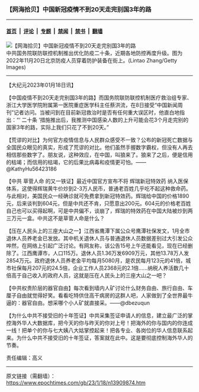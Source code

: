 ### 【网海拾贝】中国新冠疫情不到20天走完别国3年的路

---

#### [首页](../../../..?n13909874) &nbsp;|&nbsp; [评论](../../../../../epoch-comment?n13909874) &nbsp;|&nbsp; [专题](../../../../../epoch-special?n13909874) &nbsp;|&nbsp; [禁闻](../../../../../epoch-news?n13909874) &nbsp;|&nbsp; [禁书](../../../../../books?n13909874) &nbsp;|&nbsp; [翻墙](https://github.com/gfw-breaker/nogfw/blob/master/README.md?n13909874)


<div><img alt="【网海拾贝】中国新冠疫情不到20天走完别国3年的路" class="attachment-djy_600_400 size-djy_600_400 wp-post-image" src="https://i.epochtimes.com/assets/uploads/2022/11/id13872097-GettyImages-1443133681-600x400.jpeg"/>
<div class="caption">
 中共国务院联防联控机制推出优化防疫二十条，近期各地防控再度升级。图为2022年11月20日北京防疫人员穿着防护装备在街上。(Lintao Zhang/Getty Images)
</div></div><hr/><div class="post_content" id="artbody" itemprop="articleBody">
 <!-- article content begin -->
 <p>
  【大纪元2023年01月18日讯】
 </p>
 <p>
  【中国疫情不到20天走完别国3年的路】而国务院联防联控机制医疗救治组专家、浙江大学医学院附属第一医院重症医学科主任蔡洪流，在8日接受“中国新闻周刊”记者访问。当被问到在目前新冠救治时是否有任何重大误区时，他直白地指出：“‘
  <ok href="https://www.epochtimes.com/gb/tag/%E4%BA%8C%E5%8D%81%E6%9D%A1.html">
   二十条
  </ok>
  ’措施推出后，我推测中国感染人数的上升可能会花3个月走完别的国家3年的路，实际上我们只花了不到20天。”
 </p>
 <p>
  【荒谬的对比】为何官方疫情信息与人民群众感受不一致？公布的新冠死亡数据与全国民众眼见的真实，形成了荒谬的对比。他们虽然手握数字霸权，但没有人再去相信那些数字了。朋友说，这种效应，在中国，叫狼来了。狼来了之后，便是信用的枯竭；而信用的枯竭，它的后果比病毒和疫情更可怕。——@KathyHu56423186
 </p>
 <p>
  【中共
  <ok href="https://www.epochtimes.com/gb/tag/%E8%8D%89%E8%8F%85%E4%BA%BA%E5%91%BD.html">
   草菅人命
  </ok>
  的又一铁证】最近中国官方宣布不将
  <ok href="https://www.epochtimes.com/gb/tag/%E8%BE%89%E7%91%9E%E6%96%B0%E5%86%A0%E7%89%B9%E6%95%88%E8%8D%AF.html">
   辉瑞新冠特效药
  </ok>
  纳入医保体系，这使得辉瑞黄牛价炒到2-3万人民币，普通老百姓几乎吃不起这种救命药。与此相对，美国民众一经确诊就可免费拿到新冠特效药。辉瑞给中国的价格1890元，后来谈判到604元，但是中共还不肯，只愿意出200元。604元的价格老百姓自己也可以买得起啊，可是中共偏不，谈崩了，辉瑞的特效药在中国大陆被炒到两三万元一盒。中共这不是草菅人命是什么？
 </p>
 <p>
  【压在人民头上的三座大山之一】江西省鹰潭下属公众号鹰潭社保发文，1月全市退休人员养老金已发放。其中机关退休人员与普通退休人员数据差别过大引发公众哗然，在网络上引起广泛讨论。有网友称，该公告15号上午还能看见，现在已经删除了。江西鹰谭市，人口115万。退休人员1.36万发6909万元，其他13.78万人发2854万元。政府退休人员养老金平均每月5080月，是农民每月123元的41倍，城市社保每月207元的24.5倍，企业工作人员2368元的2.1倍……纳税人养活数几十倍高于自己收入的政府人员，这就是压在人民头上的三座大山之一吧？
 </p>
 <p>
  【中共权贵阶层的器官自由】每次看到墙内人矿讨论什么财务自由、旅行自由、车厘子自由就觉得好笑。看看吃特供住高干病房的这群人吧，人家做到了全世界最牛逼的：器官自由。想采哪个小人矿就直接采。——@dbezuqun
 </p>
 <p>
  【为什么中共不接受旧的十年签证】中共采集签证申请人的信息，建立最广泛的掌控海外华人大数据库，把今天的你与昨天的你对上号！把海外的你与国内的你连成一线！把单个的你与七大姨八大姑掌控起来！把各专业、各岗位的华人信息联系起来。为什么中共不接受旧的十年签证，答案就在此中。这是要彻底控制海外华人的节奏。
 </p>
 <p>
  责任编辑：高义
 </p>
 <!-- article content end -->
 <div id="below_article_ad">
 </div>
</div>


---

原文链接（需翻墙）：https://www.epochtimes.com/gb/23/1/18/n13909874.htm
